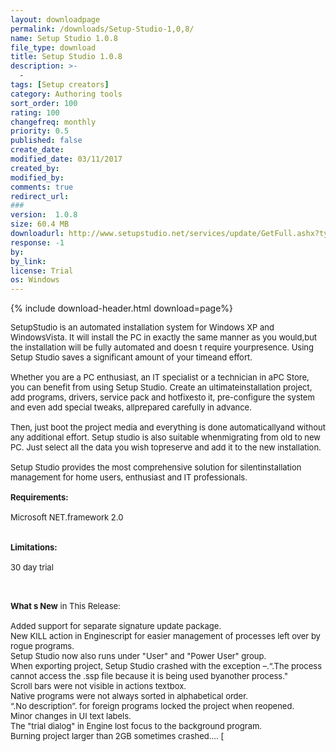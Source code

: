```yaml
---
layout: downloadpage
permalink: /downloads/Setup-Studio-1,0,8/
name: Setup Studio 1.0.8
file_type: download
title: Setup Studio 1.0.8
description: >-
  -
tags: [Setup creators]
category: Authoring tools
sort_order: 100
rating: 100
changefreq: monthly
priority: 0.5
published: false
create_date: 
modified_date: 03/11/2017
created_by: 
modified_by: 
comments: true
redirect_url: 
### 
version:  1.0.8
size: 60.4 MB
downloadurl: http://www.setupstudio.net/services/update/GetFull.ashx?type=app
response: -1
by: 
by_link: 
license: Trial 
os: Windows
---
```


{% include download-header.html download=page%}

<p style="fix-download-text !important">
<p><font size="2"><p>SetupStudio is an automated installation system for Windows XP and WindowsVista. It will install the PC in exactly the same manner as you would,but the installation will be fully automated and doesn t require yourpresence. Using Setup Studio saves a significant amount of your timeand effort. <br />
<br />
Whether you are a PC enthusiast, an IT specialist or a technician in aPC Store, you can benefit from using Setup Studio. Create an ultimateinstallation project, add programs, drivers, service pack and hotfixesto it, pre-configure the system and even add special tweaks, allprepared carefully in advance. <br />
<br />
Then, just boot the project media and everything is done automaticallyand without any additional effort. Setup studio is also suitable whenmigrating from old to new PC. Just select all the data you wish topreserve and add it to the new installation.<br />
<br />
Setup Studio provides the most comprehensive solution for silentinstallation management for home users, enthusiast and IT professionals.<br />
<br />
<span><strong>Requirements:</strong></span><br />
<br />
Microsoft NET.framework 2.0<br />
<br />
<br />
<span><strong>Limitations:</strong></span><br />
<br />
30 day trial<br />
</p>
<div class="celltext_big"><br />
<br />
<strong>What s New</strong> in This Release:<br />
<br />
Added support for separate signature update package.<br />
New KILL action in Enginescript for easier management of processes left over by rogue programs.<br />
Setup Studio now also runs under "User" and "Power User" group.<br />
When exporting project, Setup Studio crashed with the exception –.“.The process cannot access the .ssp file because it is being used byanother process." <br />
Scroll bars were not visible in actions textbox.<br />
Native programs were not always sorted in alphabetical order.<br />
“.No description”. for foreign programs locked the project when reopened. <br />
Minor changes in UI text labels.<br />
The "trial dialog" in Engine lost focus to the background program.<br />
Burning project larger than 2GB sometimes crashed.... [</div></p></p>
